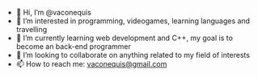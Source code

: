 - 👋 Hi, I’m @vaconequis
- 👀 I’m interested in programming, videogames, learning languages and travelling
- 🌱 I’m currently learning web development and C++, my goal is to become an back-end programmer
- 💞️ I’m looking to collaborate on anything related to my field of interests
- 📫 How to reach me: vaconequis@gmail.com

<!---
vaconequis/vaconequis is a ✨ special ✨ repository because its `README.md` (this file) appears on your GitHub profile.
You can click the Preview link to take a look at your changes.
--->
